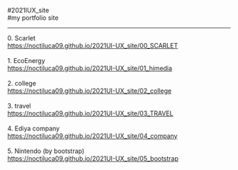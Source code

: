 #2021IUX_site <br>
#my portfolio site <br>
<hr>
0. Scarlet<br>
 <a href="https://noctiluca09.github.io/2021UI-UX_site/00_SCARLET">https://noctiluca09.github.io/2021UI-UX_site/00_SCARLET</a>
 <br>
 <br>
1. EcoEnergy<br>
 <a href="https://noctiluca09.github.io/2021UI-UX_site/01_himedia">https://noctiluca09.github.io/2021UI-UX_site/01_himedia</a> <br>
 <br>
2. college<br>
 <a href="https://noctiluca09.github.io/2021UI-UX_site/02_college">https://noctiluca09.github.io/2021UI-UX_site/02_college</a> <br>
 <br>
3. travel<br>
 <a href="https://noctiluca09.github.io/2021UI-UX_site/03_TRAVEL">https://noctiluca09.github.io/2021UI-UX_site/03_TRAVEL</a>
 <br>
 <br>
4. Ediya company<br>
 <a href="https://noctiluca09.github.io/2021UI-UX_site/04_company">https://noctiluca09.github.io/2021UI-UX_site/04_company</a> <br>
 <br>
5. Nintendo (by bootstrap)<br>
 <a href="https://noctiluca09.github.io/2021UI-UX_site/05_bootstrap">https://noctiluca09.github.io/2021UI-UX_site/05_bootstrap</a>
 <br>
 <br>

